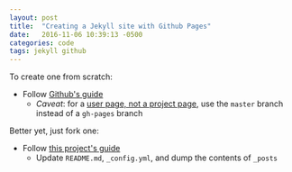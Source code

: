 ```yaml
---
layout: post
title:  "Creating a Jekyll site with Github Pages"
date:   2016-11-06 10:39:13 -0500
categories: code
tags: jekyll github
---
```


To create one from scratch:

- Follow [Github's guide][gh-guide]
    - *Caveat*: for a [user page, not a project page][gh-pages], use the `master` branch instead of a `gh-pages` branch

Better yet, just fork one:

- Follow [this project's guide][bt-guide]
    - Update `README.md`, `_config.yml`, and dump the contents of `_posts`

[gh-guide]: https://help.github.com/articles/setting-up-your-github-pages-site-locally-with-jekyll/
[gh-pages]: https://help.github.com/articles/user-organization-and-project-pages/
[bt-guide]: https://github.com/thebelltower/thebelltower.github.io/blob/master/README.md#setup
